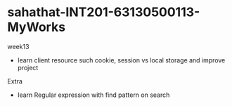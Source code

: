 # sahathat-INT201-63130500113-MyWorks
week13
- learn client resource such cookie, session vs local storage and improve project

Extra
- learn Regular expression with find pattern on search

